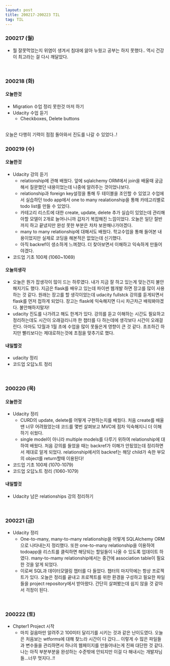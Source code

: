 ```yaml
---
layout: post
title: 200217-200223 TIL
tag: TIL
---
```


### 200217 (월)
- 뭘 잘못먹었는지 위염이 생겨서 침대에 앓아 누웠고 공부는 하지 못했다.. 역시 건강이 최고라는 걸 다시 깨달았다.

<br>

### 200218 (화)
#### 오늘한것
- Migration 수업 정리 못한것 마저 하기
- Udacity 수업 듣기
  - Checkboxes, Delete buttons
<br>
오늘은 다행히 기력이 점점 돌아와서 진도를 나갈 수 있었다..!

<br>

### 200219 (수)
#### 오늘한것
- Udacity 강의 듣기
  - relationship에 관해 배웠다. 앞에 sqlalchemy ORM에서 join을 배울때 궁금해서 질문했던 내용이었는데 나중에 알려주는 것이었나보다.
  - relationship과 foreign key설정을 통해 두 테이블을 조인할 수 있었고 수업에서 실습하던 todo app에서 one to many realationship을 통해 카테고리별로 todo list를 만들 수 있었다.
  - 카테고리 리스트에 대한 create, update, delete 추가 실습이 있었는데 관리해아할 모델이 2개로 늘어나니까 갑자기 복잡해진 느낌이었다. 오늘은 일단 절반까지 하고 끝냈지만 완성 못한 부분은 차차 보완해나가야겠다.
  - many to many relationship에 대해서도 배웠다. 학교수업을 통해 들어본 내용이었지만 실제로 코딩을 해본적은 없었는데 신기했다. 
  - 아직 backref이 생소하게 느껴졌다. 더 찾아보면서 이해하고 익숙하게 만들어야겠다.
- 코드업 기초 100제 (1060~1069)

  
#### 오늘의생각
- 오늘은 뭔가 잡생각이 많이 드는 하루였다. 내가 지금 잘 하고 있는게 맞는건지 불안해지기도 했다. 지금은 flask를 배우고 있는데 파이썬 웹개발 하면 장고를 많이 사용하는 것 같다. 원래는 장고를 할 생각이었는데 udacity fullstck 강의를 듣게되면서 flask를 먼저 접하게 되었다. 장고는 flask에 익숙해지면 다시 차근차근 배워봐야겠다. 불안해하지말자!
- udacity 진도를 나가려고 해도 한계가 있다. 강의를 듣고 이해하는 시간도 필요하고 정리하는데도 시간이 오래걸리니까 한 챕터를 다 하는데에 생각보다 시간이 오래걸린다. 아마도 12월과 1월 초에 수업을 많이 못들은게 영향이 큰 것 같다. 초조하긴 하지만 빨리보다는 제대로하는것에 초점을 맞추기로 했다.

#### 내일할것
- udacity 정리
- 코드업 오답노트 정리

<br>

### 200220 (목)
#### 오늘한것
- Udacity 정리
  - CURD의 update, delete를 어떻게 구현하는지를 배웠다. 처음 create를 배울땐 너무 어려웠었는데 코드를 몇번 살펴보고 MVC에 점차 익숙해지니 더 이해하기 쉬웠다. 
  - single model이 아니라 multiple models를 다루기 위하여 relationship에 대하여 배웠다. 처음 강의를 들었을 때는 backref가 이해가 안됬었는데 정리하면서 제대로 알게 되었다. relationship에서의 backref는 해당 child가 속한 부모의 object를 return할때 이용된다!
- 코드업 기초 100제 (1070-1079)
- 코드업 오답노트 정리 (1060-1079)

#### 내일할것
- Udacity 남은 relationships 강의 정리하기

<br>

### 200221 (금)
- Udacity 정리
  - One-to-many, many-to-many relationship을 어떻게 SQLAlchemy ORM으로 나타내는지 정리했다. 또한 one-to-many relationship을 이용하여 todoapp을 리스트를 클릭하면 해당되는 할일들이 나올 수 있도록 업데이트 하였다. many-to-mamy relationship에서는 중간에 association table이 필요한 것을 알게 되었다.
  - 이로써 SQL과 데이터모델링 챕터를 다 들었다. 챕터의 마지막에는 항상 프로젝트가 있다. 오늘은 정리를 끝내고 프로젝트를 위한 환경을 구성하고 필요한 파일들을 project repository에서 받아왔다. 간단히 살펴봤는데 쉽지 않을 것 같아서 걱정이 된다.

<br>

### 200222 (토)
- Chpter1 Project 시작
  - 마치 걸음마만 알려주고 100미터 달리기를 시키는 것과 같은 난이도였다. 오늘은 처음보는 wtforms에 대해 찾느라 시간이 다 갔다... 이렇게 수 많은 파일들과 변수들을 관리하면서 하나의 웹페이지를 만들어내는게 진짜 대단한 것 같다. 나는 아직 부분부분을 완성하는 수준밖에 안되지만 이걸 다 해내시는 개발자님들...너무 멋지다..!!
